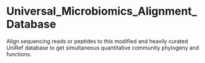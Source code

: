 # Universal_Microbiomics_Alignment_Database
Align sequencing reads or peptides to this modified and heavily curated UniRef database to get simultaneous quantitative community phylogeny and functions.
